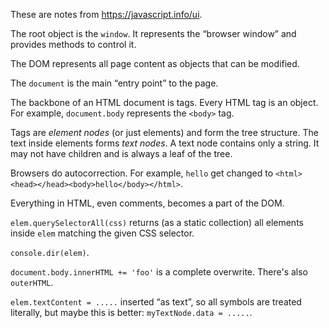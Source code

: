 These are notes from https://javascript.info/ui.

The root object is the `window`.  It represents the “browser window” and provides methods to control it.

The DOM represents all page content as objects that can be modified.

The `document` is the main “entry point” to the page.

The backbone of an HTML document is tags.  Every HTML tag is an object.  For example, `document.body` represents the `<body>` tag.

Tags are *element nodes* (or just elements) and form the tree structure.
The text inside elements forms *text nodes*.  A text node contains only a string.
It may not have children and is always a leaf of the tree.

Browsers do autocorrection.  For example, `hello` get changed to `<html><head></head><body>hello</body></html>`.

Everything in HTML, even comments, becomes a part of the DOM.

`elem.querySelectorAll(css)` returns (as a static collection) all elements inside `elem` matching the given CSS selector.

`console.dir(elem)`.

`document.body.innerHTML += 'foo'` is a complete overwrite.  There's also `outerHTML`.

`elem.textContent = .....` inserted “as text”, so all symbols are treated literally, but maybe this is better: `myTextNode.data = .....`.
